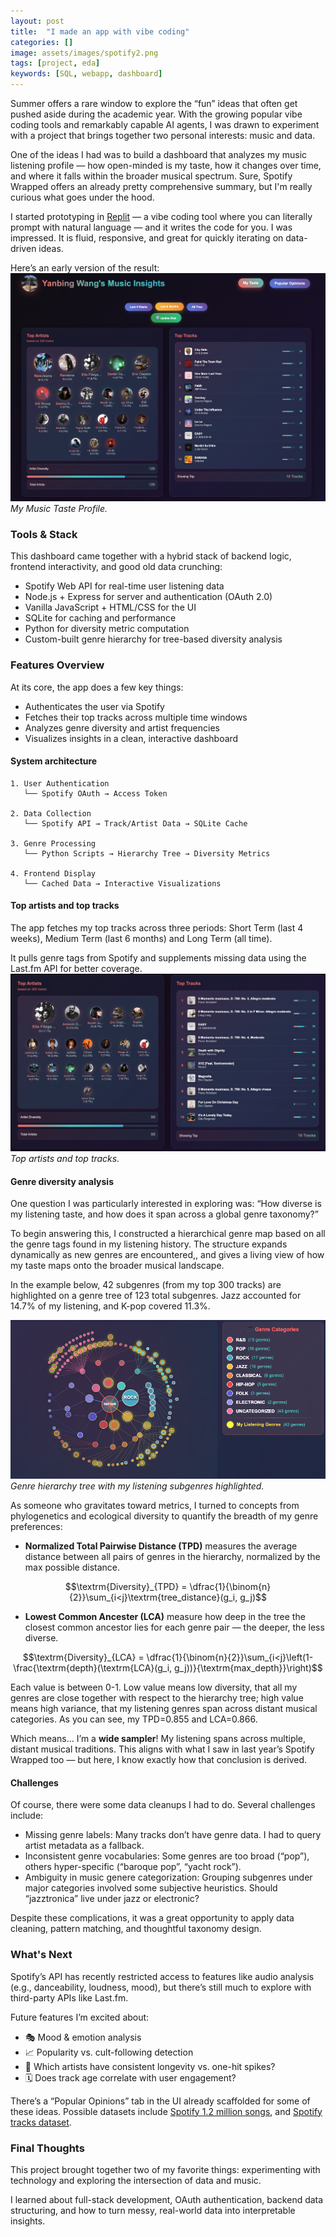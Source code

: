 ```yaml
---
layout: post
title:  "I made an app with vibe coding"
categories: []
image: assets/images/spotify2.png
tags: [project, eda]
keywords: [SQL, webapp, dashboard]
---
```

Summer offers a rare window to explore the “fun” ideas that often get pushed aside during the academic year. With the growing popular vibe coding tools and remarkably capable AI agents, I was drawn to experiment with a project that brings together two personal interests: music and data.

One of the ideas I had was to build a dashboard that analyzes my music listening profile — how open-minded is my taste, how it changes over time, and where it falls within the broader musical spectrum. Sure, Spotify Wrapped offers an already pretty comprehensive summary, but I'm really curious what goes under the hood.

I started prototyping in [Replit][replit] — a vibe coding tool where you can literally prompt with natural language — and it writes the code for you. I was impressed. It is fluid, responsive, and great for quickly iterating on data-driven ideas.

Here’s an early version of the result:
![alt text](../assets/images/spotify1.png)*My Music Taste Profile.*

### Tools & Stack
This dashboard came together with a hybrid stack of backend logic, frontend interactivity, and good old data crunching:

- Spotify Web API for real-time user listening data
- Node.js + Express for server and authentication (OAuth 2.0)
- Vanilla JavaScript + HTML/CSS for the UI
- SQLite for caching and performance
- Python for diversity metric computation
- Custom-built genre hierarchy for tree-based diversity analysis

### Features Overview
At its core, the app does a few key things:
- Authenticates the user via Spotify
- Fetches their top tracks across multiple time windows
- Analyzes genre diversity and artist frequencies
- Visualizes insights in a clean, interactive dashboard

#### System architecture
```
1. User Authentication
   └── Spotify OAuth → Access Token

2. Data Collection
   └── Spotify API → Track/Artist Data → SQLite Cache

3. Genre Processing
   └── Python Scripts → Hierarchy Tree → Diversity Metrics

4. Frontend Display
   └── Cached Data → Interactive Visualizations
```

#### Top artists and top tracks
The app fetches my top tracks across three periods: Short Term (last 4 weeks), Medium Term (last 6 months) and Long Term (all time).

It pulls genre tags from Spotify and supplements missing data using the Last.fm API for better coverage.
![alt text](../assets/images/top_artists.png)*Top artists and top tracks.*

#### Genre diversity analysis
One question I was particularly interested in exploring was:
“How diverse is my listening taste, and how does it span across a global genre taxonomy?”

To begin answering this, I constructed a hierarchical genre map based on all the genre tags found in my listening history. The structure expands dynamically as new genres are encountered,, and gives a living view of how my taste maps onto the broader musical landscape.

In the example below, 42 subgenres (from my top 300 tracks) are highlighted on a genre tree of 123 total subgenres. Jazz accounted for 14.7% of my listening, and K-pop covered 11.3%.

![alt text](../assets/images/hierarchy.png)*Genre hierarchy tree with my listening subgenres highlighted.*

As someone who gravitates toward metrics, I turned to concepts from phylogenetics and ecological diversity to quantify the breadth of my genre preferences:
- **Normalized Total Pairwise Distance (TPD)** measures the average distance between all pairs of genres in the hierarchy, normalized by the max possible distance.

$$\textrm{Diversity}_{TPD} = \dfrac{1}{\binom{n}{2}}\sum_{i<j}\textrm{tree_distance}(g_i, g_j)$$ 

- **Lowest Common Ancester (LCA)** measure how deep in the tree the closest common ancestor lies for each genre pair — the deeper, the less diverse.

$$\textrm{Diversity}_{LCA} = \dfrac{1}{\binom{n}{2}}\sum_{i<j}\left(1-\frac{\textrm{depth}(\textrm{LCA}(g_i, g_j))}{\textrm{max_depth}}\right)$$ 

Each value is between 0-1. Low value means low diversity, that all my genres are close together with respect to the hierarchy tree; high value means high variance, that my listening genres span across distant musical categories. As you can see, my TPD=0.855 and LCA=0.866. 

Which means… I’m a **wide sampler**! My listening spans across multiple, distant musical traditions. This aligns with what I saw in last year’s Spotify Wrapped too — but here, I know exactly how that conclusion is derived.

#### Challenges
Of course, there were some data cleanups I had to do. Several challenges include:
- Missing genre labels: Many tracks don’t have genre data. I had to query artist metadata as a fallback.
- Inconsistent genre vocabularies: Some genres are too broad (“pop”), others hyper-specific (“baroque pop”, “yacht rock”).
- Ambiguity in music genere categorization: Grouping subgenres under major categories involved some subjective heuristics. Should “jazztronica” live under jazz or electronic?

Despite these complications, it was a great opportunity to apply data cleaning, pattern matching, and thoughtful taxonomy design.

### What's Next
Spotify’s API has recently restricted access to features like audio analysis (e.g., danceability, loudness, mood), but there’s still much to explore with third-party APIs like Last.fm.

Future features I’m excited about:
- 🎭 Mood & emotion analysis
- 📈 Popularity vs. cult-following detection
- 🧠 Which artists have consistent longevity vs. one-hit spikes?
- 🗓️ Does track age correlate with user engagement?

There’s a “Popular Opinions” tab in the UI already scaffolded for some of these ideas. Possible datasets include [Spotify 1.2 million songs][spotify-12m-songs], and [Spotify tracks dataset][spotify-tracks-dataset].

### Final Thoughts
This project brought together two of my favorite things: experimenting with technology and exploring the intersection of data and music.

I learned about full-stack development, OAuth authentication, backend data structuring, and how to turn messy, real-world data into interpretable insights. 

<!-- Feel free to folk this [GitHub][github] repo and take a look at your music taste! -->

<!-- [github]: https://github.com/yanb514/ATasteOfSound -->
[replit]: https://replit.com/
[spotify-12m-songs]: https://www.kaggle.com/datasets/rodolfofigueroa/spotify-12m-songs
[spotify-tracks-dataset]: https://www.kaggle.com/datasets/maharshipandya/-spotify-tracks-dataset






